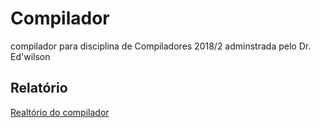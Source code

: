# Compilador
compilador para disciplina de Compiladores 2018/2 adminstrada pelo Dr. Ed'wilson 
## Relatório 
[Realtório do compilador](https://github.com/limonheiro/Compilador/blob/master/CompiladordeRelatorio.pdf)
